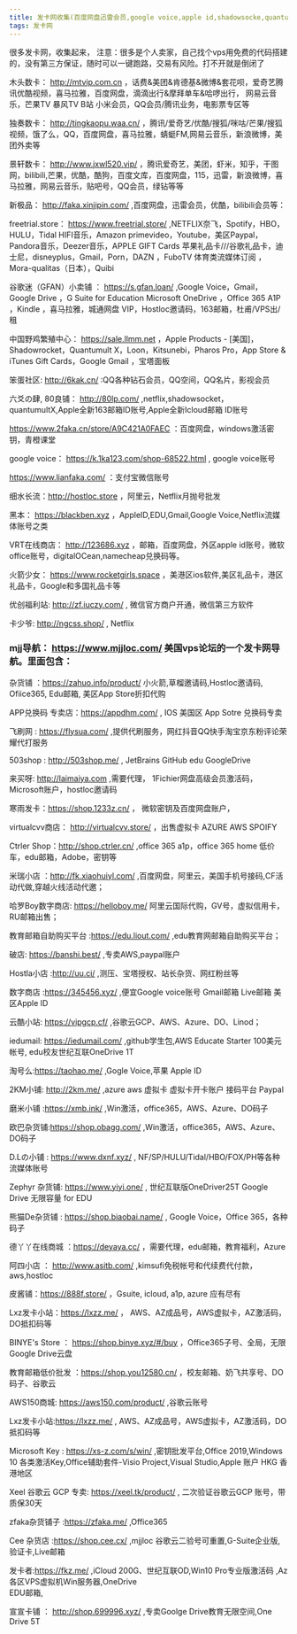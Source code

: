 ```yaml
---
title: 发卡网收集(百度网盘迅雷会员,google voice,apple id,shadowsocke,quantumultX,app Sotre兑换码,Office 365,Netflix,edu教育网邮箱等)
tags: 发卡网
---
```



很多发卡网，收集起来，
注意：很多是个人卖家，自己找个vps用免费的代码搭建的，没有第三方保证，随时可以一键跑路，交易有风险。打不开就是倒闭了

<!--more--> 


木头数卡： http://mtvip.com.cn ，话费&美团&肯德基&微博&套花呗，爱奇艺腾讯优酷视频，喜马拉雅，百度网盘，滴滴出行&摩拜单车&哈啰出行， 网易云音乐，芒果TV 暴风TV B站 小米会员，QQ会员/腾讯业务，电影票专区等

独奏数卡： http://tingkaopu.waa.cn/ ，腾讯/爱奇艺/优酷/搜狐/咪咕/芒果/搜狐视频，饿了么，QQ，百度网盘，喜马拉雅，蜻蜓FM,网易云音乐，新浪微博，美团外卖等

景轩数卡： http://www.jxwl520.vip/ ，腾讯爱奇艺，美团，虾米，知乎，干图网，bilibili,芒果，优酷，酷狗，百度文库，百度网盘，115，迅雷，新浪微博，喜马拉雅，网易云音乐，贴吧号，QQ会员，绿钻等等

新极品： http://faka.xinjipin.com/  ,百度网盘，迅雷会员，优酷，bilibili会员等： 

freetrial.store： https://www.freetrial.store/  ,NETFLIX奈飞，Spotify，HBO，HULU，Tidal HIFI音乐，Amazon primevideo，Youtube，美区Paypal，Pandora音乐，Deezer音乐，APPLE GIFT Cards 苹果礼品卡///谷歌礼品卡，迪士尼，disneyplus，Gmail，Porn，DAZN ，FuboTV 体育类流媒体订阅 ，Mora-qualitas（日本），Quibi 


谷歌迷（GFAN）小卖铺 ： https://s.gfan.loan/ ,Google Voice，Gmail，Google Drive ，G Suite for Education 
Microsoft OneDrive ，Office 365 A1P  ，Kindle ，喜马拉雅，城通网盘 VIP，Hostloc邀请码，163邮箱，杜甫/VPS出/租	


中国野鸡繁殖中心： https://sale.llmm.net  ，Apple Products - [美国]，Shadowrocket，Quantumult X，Loon，Kitsunebi，Pharos Pro，App Store & iTunes Gift Cards，Google Gmail	，宝塔面板 

笨蛋社区: http://6kak.cn/ :QQ各种钻石会员，QQ空间，QQ名片，影视会员


六爻の肆, 80良铺： http://80lp.com/  ,netflix,shadowsocket，quantumultX,Apple全新163邮箱ID账号,Apple全新Icloud邮箱
ID账号

https://www.2faka.cn/store/A9C421A0FAEC ：百度网盘，windows激活密钥，青橙课堂

google voice： https://k.1ka123.com/shop-68522.html  , google voice账号

https://www.lianfaka.com/ ：支付宝微信账号

细水长流：http://hostloc.store  ，阿里云，Netflix月抛号批发

黑本： https://blackben.xyz ，AppleID,EDU,Gmail,Google Voice,Netflix流媒体账号之类

VRT在线商店： http://123686.xyz  ，邮箱，百度网盘，外区apple id账号，微软office账号，digitalOCean,namecheap兑换码等。

火箭少女： https://www.rocketgirls.space ，美港区ios软件,美区礼品卡，港区礼品卡，Google和多国礼品卡等

优创福利站: http://zf.iuczy.com/ , 微信官方商户开通，微信第三方软件

卡少爷: http://ngcss.shop/ , Netflix


### mjj导航： https://www.mjjloc.com/  美国vps论坛的一个发卡网导航。里面包含：

杂货铺 ：https://zahuo.info/product/  小火箭,草榴邀请码,Hostloc邀请码, Ofiice365, Edu邮箱, 美区App Store折扣代购

APP兑换码 专卖店：https://appdhm.com/ , IOS 美国区 App Sotre 兑换码专卖

飞刷网 : https://flysua.com/  ,提供代刷服务，网红抖音QQ快手淘宝京东粉评论荣耀代打服务

503shop : http://503shop.me/  , JetBrains GitHub edu GoogleDrive

来买呀: http://laimaiya.com  ,需要代理， 1Fichier网盘高级会员激活码，Microsoft账户，hostloc邀请码


寒雨发卡：https://shop.1233z.cn/ ， 微软密钥及百度网盘账户，

virtualcvv商店： http://virtualcvv.store/ ，出售虚拟卡 AZURE AWS SPOIFY

Ctrler Shop：http://shop.ctrler.cn/  ,office 365 a1p，office 365 home 低价车，edu邮箱，Adobe，密钥等

米瑞小店 ：http://fk.xiaohuiyl.com/  ,百度网盘，阿里云，美国手机号接码,CF活动代做,穿越火线活动代邀；

哈罗Boy数字商店: https://helloboy.me/ 阿里云国际代购，GV号，虚拟信用卡，RU邮箱出售；

教育邮箱自助购买平台 :https://edu.liout.com/  ,edu教育网邮箱自助购买平台；

破店: https://banshi.best/  ,专卖AWS,paypal账户


Hostla小店 :http://uu.ci/ ,测压、宝塔授权、站长杂货、网红粉丝等

数字商店 :https://345456.xyz/  ,便宜Google voice账号 Gmail邮箱 Live邮箱 美区Apple ID


云酷小站: https://vipgcp.cf/  ,谷歌云GCP、AWS、Azure、DO、Linod；

iedumail: https://iedumail.com/ ,github学生包,AWS Educate Starter 100美元帐号, edu校友世纪互联OneDrive 1T

淘号么:https://taohao.me/ ,Gogle Voice,苹果 Apple ID

​​​​​2KM小铺: http://2km.me/ ,azure aws 虚拟卡 虚拟卡开卡账户 接码平台 Paypal


磨米小铺 :https://xmb.ink/  ,Win激活，office365，AWS、Azure、DO码子


欧巴杂货铺:https://shop.obagg.com/  ,Win激活，office365，AWS、Azure、DO码子

D.Lの小铺 : https://www.dxnf.xyz/   , NF/SP/HULU/Tidal/HBO/FOX/PH等各种流媒体账号

Zephyr 杂货铺: https://www.yiyi.one/ , 世纪互联版OneDriver25T  Google Drive 无限容量 for EDU

熊猫De杂货铺 : https://shop.biaobai.name/ , Google Voice，Office 365，各种码子

德丫丫在线商城 ：https://deyaya.cc/ ，需要代理，edu邮箱，教育福利，Azure

阿四小店 ： http://www.asitb.com/  ,kimsufi免税帐号和代续费代付款，aws,hostloc

皮酱铺：https://888f.store/  ，Gsuite, icloud, a1p, azure 应有尽有 

Lxz发卡小站：https://lxzz.me/ ， AWS、AZ成品号，AWS虚拟卡，AZ激活码，DO抵扣码等

BINYE's Store ： https://shop.binye.xyz/#/buy  ，Office365子号、全局，无限Google Drive云盘

教育邮箱低价批发 ：https://shop.you12580.cn/  ，校友邮箱、奶飞共享号、DO码子、谷歌云


AWS150商城: https://aws150.com/product/ ,谷歌云账号
 
Lxz发卡小站:https://lxzz.me/  , AWS、AZ成品号，AWS虚拟卡，AZ激活码，DO抵扣码等

Microsoft Key : https://xs-z.com/s/win/ ,密钥批发平台,Office 2019,Windows 10 各类激活Key,Office辅助套件-Visio Project,Visual Studio,Apple 账户 HKG 香港地区	

Xeel 谷歌云 GCP 专卖: https://xeel.tk/product/ , 二次验证谷歌云GCP 账号，带质保30天

zfaka杂货铺子 :https://zfaka.me/ ,Office365
 
Cee 杂货店 :https://shop.cee.cx/ ,mjjloc 谷歌云二验号可重置,G-Suite企业版,验证卡,Live邮箱

发卡者:https://fkz.me/ ,iCloud 200G、世纪互联OD,Win10 Pro专业版激活码	,Az各区VPS虚拟机Win服务器,OneDrive 	
EDU邮箱,

宣宣卡铺 ： http://shop.699996.xyz/  ,专卖Goolge Drive教育无限空间,One Drive 5T




